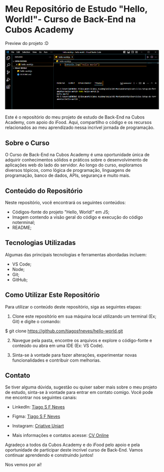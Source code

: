 # Meu Repositório de Estudo "Hello, World!"- Curso de Back-End na Cubos Academy

Preview do projeto :D

![preview](https://raw.githubusercontent.com/tiagosfneves/hello-world/main/assets/visaoCodigoTerminal.png)

Este é o repositório do meu projeto de estudo de Back-End na Cubos Academy, com apoio do iFood. Aqui, compartilho o código e os recursos relacionados ao meu aprendizado nessa incrível jornada de programação.

## Sobre o Curso

O Curso de Back-End na Cubos Academy é uma oportunidade única de adquirir conhecimentos sólidos e práticos sobre o desenvolvimento de aplicações web do lado do servidor. Ao longo do curso, exploramos diversos tópicos, como lógica de programação, linguagens de programação, banco de dados, APIs, segurança e muito mais.

## Conteúdo do Repositório

Neste repositório, você encontrará os seguintes conteúdos:

- Códigos-fonte do projeto "Hello, World!" em JS; 
- Imagem contendo a visão geral do código e execução do código noterminal;
- README;

## Tecnologias Utilizadas

Algumas das principais tecnologias e ferramentas abordadas incluem:

- VS Code;
- Node;
- Git;
- GitHub;

## Como Utilizar Este Repositório

Para utilizar o conteúdo deste repositório, siga as seguintes etapas:

1. Clone este repositório em sua máquina local utilizando um terminal (Ex; Git) e digite o comando:

  $ git clone https://github.com/tiagosfneves/hello-world.git


2. Navegue pela pasta, encontre os arquivos e explore o código-fonte e conteúdo ou abra em uma IDE (Ex: VS Code).

3. Sinta-se à vontade para fazer alterações, experimentar novas funcionalidades e contribuir com melhorias.

## Contato

Se tiver alguma dúvida, sugestão ou quiser saber mais sobre o meu projeto de estudo, sinta-se à vontade para entrar em contato comigo. Você pode me encontrar nos seguintes canais:

- LinkedIn: [Tiago S F Neves](https://www.linkedin.com/in/tiagosfneves)

- Figma: [Tiago S F Neves](https://www.figma.com/@tiagosfneves)

- Instagram: [Criative Uniart](https://www.instagram.com/criativeuniart)

- Mais informações e contatos acesse: [CV Online](https://tiagosfneves.github.io/cvDevFrontEnd/)


Agradeço a todos da Cubos Academy e do iFood pelo apoio e pela oportunidade de participar deste incrível curso de Back-End. Vamos continuar aprendendo e construindo juntos!

Nos vemos por aí!
